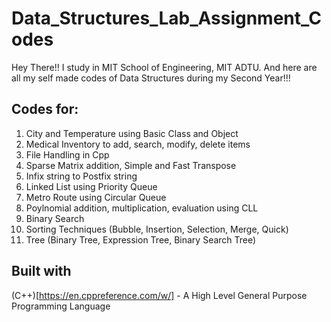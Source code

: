 # Data_Structures_Lab_Assignment_Codes
Hey There!! I study in MIT School of Engineering, MIT ADTU. And here are all my self made codes of Data Structures during my Second Year!!!
## Codes for:
1. City and Temperature using Basic Class and Object
2. Medical Inventory to add, search, modify, delete items
3. File Handling in Cpp
4. Sparse Matrix addition, Simple and Fast Transpose
5. Infix string to Postfix string
6. Linked List using Priority Queue
7. Metro Route using Circular Queue
8. Poylnomial addition, multiplication, evaluation using CLL
9. Binary Search
10. Sorting Techniques (Bubble, Insertion, Selection, Merge, Quick)
11. Tree (Binary Tree, Expression Tree, Binary Search Tree)
## Built with
(C++)[https://en.cppreference.com/w/] - A High Level General Purpose Programming Language
